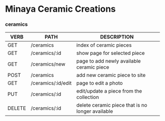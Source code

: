 # Minaya Ceramic Creations
 
### ceramics
   VERB 		 | 		  PATH 		 |  	 DESCRIPTION
------------ | ------------- | -------------------
GET | /ceramics | index of ceramic pieces |
GET | /ceramics/:id | show page for selected piece |
GET | /ceramics/new | page to add newly available ceramic piece |
POST | /ceramics | add new ceramic piece to site |
GET | /ceramics/:id/edit | page to edit a photo |
PUT | /ceramics/:id | edit/update a piece from the collection |
DELETE | /ceramics/:id | delete ceramic piece that is no longer available |